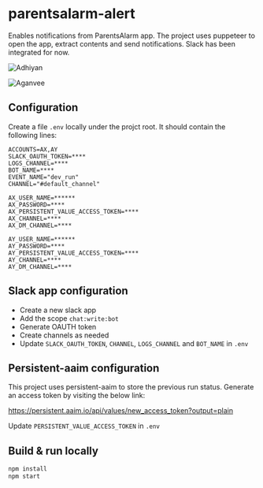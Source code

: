 # parentsalarm-alert

Enables notifications from ParentsAlarm app. The project uses puppeteer to open the app, extract contents and send notifications. Slack has been integrated for now.

![Adhiyan](https://github.com/varunkumar/parentsalarm-alert/actions/workflows/adhiyan.yml/badge.svg?event=schedule)

![Aganvee](https://github.com/varunkumar/parentsalarm-alert/actions/workflows/aganvee.yml/badge.svg?event=schedule)

## Configuration

Create a file `.env` locally under the projct root. It should contain the following lines:

```
ACCOUNTS=AX,AY
SLACK_OAUTH_TOKEN=****
LOGS_CHANNEL=****
BOT_NAME=****
EVENT_NAME="dev_run"
CHANNEL="#default_channel"

AX_USER_NAME=******
AX_PASSWORD=****
AX_PERSISTENT_VALUE_ACCESS_TOKEN=****
AX_CHANNEL=****
AX_DM_CHANNEL=****

AY_USER_NAME=******
AY_PASSWORD=****
AY_PERSISTENT_VALUE_ACCESS_TOKEN=****
AY_CHANNEL=****
AY_DM_CHANNEL=****
```

## Slack app configuration

- Create a new slack app
- Add the scope `chat:write:bot`
- Generate OAUTH token
- Create channels as needed
- Update `SLACK_OAUTH_TOKEN`, `CHANNEL`, `LOGS_CHANNEL` and `BOT_NAME` in `.env`

## Persistent-aaim configuration

This project uses persistent-aaim to store the previous run status. Generate an access token by visiting the below link:

https://persistent.aaim.io/api/values/new_access_token?output=plain

Update `PERSISTENT_VALUE_ACCESS_TOKEN` in `.env`

## Build & run locally

```bash
npm install
npm start
```
